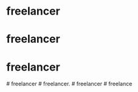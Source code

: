 # freelancer
# freelancer
# freelancer
#   f r e e l a n c e r  
 #   f r e e l a n c e r .  
 # freelancer
#   f r e e l a n c e  
 